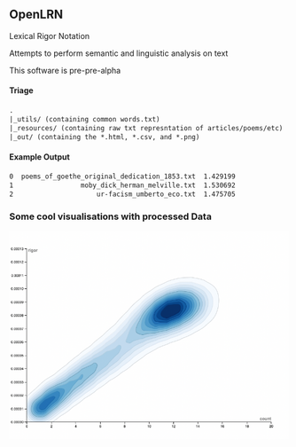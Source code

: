 OpenLRN
---
Lexical Rigor Notation 


Attempts to perform semantic and linguistic analysis on text

This software is pre-pre-alpha 

#### Triage
```
.
|_utils/ (containing common words.txt)
|_resources/ (containing raw txt represntation of articles/poems/etc)
|_out/ (containing the *.html, *.csv, and *.png)
```

#### Example Output
```
0  poems_of_goethe_original_dedication_1853.txt  1.429199
1                 moby_dick_herman_melville.txt  1.530692
2                     ur-facism_umberto_eco.txt  1.475705
```

### Some cool visualisations with processed Data
![viz](https://github.com/aryanrsuri/OpenLRN/blob/master/screens/moby_dick_count_rigor.png?raw=true)

